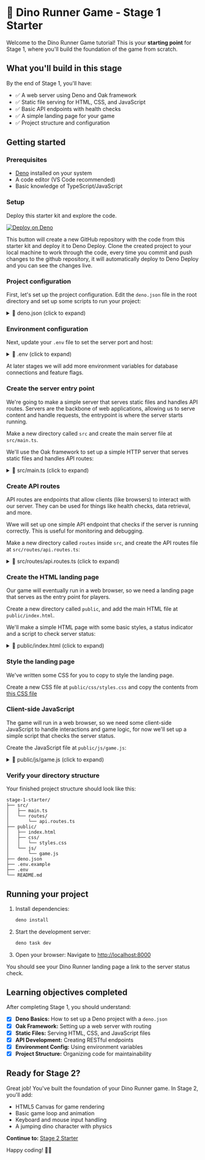 # 🦕 Dino Runner Game - Stage 1 Starter

Welcome to the Dino Runner Game tutorial! This is your **starting point** for
Stage 1, where you'll build the foundation of the game from scratch.

## What you'll build in this stage

By the end of Stage 1, you'll have:

- ✅ A web server using Deno and Oak framework
- ✅ Static file serving for HTML, CSS, and JavaScript
- ✅ Basic API endpoints with health checks
- ✅ A simple landing page for your game
- ✅ Project structure and configuration

## Getting started

### Prerequisites

- [Deno](https://deno.com/) installed on your system
- A code editor (VS Code recommended)
- Basic knowledge of TypeScript/JavaScript

### Setup

Deploy this starter kit and explore the code.

[![Deploy on Deno](https://deno.com/button)](https://app.deno.com/new?clone=https://github.com/thisisjofrank/game-tutorial-stage-1-starter.git&install=deno+install)

This button will create a new GitHub repository with the code from this starter
kit and deploy it to Deno Deploy. Clone the created project to your local
machine to work through the code, every time you commit and push changes to the
github repository, it will automatically deploy to Deno Deploy and you can see
the changes live.

### Project configuration

First, let's set up the project configuration. Edit the `deno.json` file in the
root directory and set up some scripts to run your project:

<details>
<summary>📁 deno.json (click to expand)</summary>

```json
{
  "tasks": {
    "dev": "deno run --allow-net --allow-read --allow-env --watch src/main.ts",
    "start": "deno run --allow-net --allow-read --allow-env src/main.ts"
  }
}
```

Tasks are scripts you can run in your terminal, for example `deno task dev` to
start the development server.

Next we'll install the dependencies we need for this stage, we'll be using the
[Oak framework](https://jsr.io/@oak/oak) for building our web server:

```bash
deno add jsr:@oak/oak
```

This will add Oak to your project, and list it in your `deno.json` file under
`imports`.

</details>

### Environment configuration

Next, update your `.env` file to set the server port and host:

<details>
<summary>📁 .env (click to expand)</summary>

```env
# Server Configuration
PORT=8000

# Environment
ENVIRONMENT=development
```

</details>

At later stages we will add more environment variables for database connections
and feature flags.

### Create the server entry point

We're going to make a simple server that serves static files and handles API
routes. Servers are the backbone of web applications, allowing us to serve
content and handle requests, the entrypoint is where the server starts running.

Make a new directory called `src` and create the main server file at
`src/main.ts`.

We'll use the Oak framework to set up a simple HTTP server that serves static
files and handles API routes:

<details>
<summary>📁 src/main.ts (click to expand)</summary>

```typescript
// Import the Application class from Oak framework - this is our web server
import { Application } from "jsr:@oak/oak/application";
// Import our API routes that we'll create in a separate file
import { apiRouter } from "./routes/api.routes.ts";

// Get the port number from environment variables, or use 8000 as default
// parseInt() converts the string to a number since env vars are always strings
const PORT = parseInt(Deno.env.get("PORT") || "8000");
// Get the host from environment variables, or use localhost as default
const HOST = Deno.env.get("HOST") || "localhost";

// Create a new Oak application instance - this is our web server
const app = new Application();

// MIDDLEWARE 1: Serve static files from the 'public' directory
// This lets us serve HTML, CSS, JavaScript, and image files to browsers
app.use(async (context, next) => {
  try {
    // Try to send a file from the public directory
    await context.send({
      root: `${Deno.cwd()}/public`, // Look in the 'public' folder
      index: "index.html", // Default to index.html if no file specified
    });
  } catch {
    // If no file found, continue to the next middleware
    await next();
  }
});

// MIDDLEWARE 2: Add our API routes (like /api/health)
app.use(apiRouter.routes());
// Allow HTTP methods like GET, POST, PUT, DELETE
app.use(apiRouter.allowedMethods());

// Start the server and listen for incoming requests
app.listen({
  port: PORT,
});

// Print helpful messages to the console when the server starts
console.log(`🦕 Server is running on http://${HOST}:${PORT}`);
console.log(`🎯 Visit http://${HOST}:${PORT} to see the game`);
console.log(`🔧 API health check at http://${HOST}:${PORT}/api/health`);
```

</details>

### Create API routes

API routes are endpoints that allow clients (like browsers) to interact with our
server. They can be used for things like health checks, data retrieval, and
more.

Wwe will set up one simple API endpoint that checks if the server is running
correctly. This is useful for monitoring and debugging.

Make a new directory called `routes` inside `src`, and create the API routes
file at `src/routes/api.routes.ts`:

<details>
<summary>📁 src/routes/api.routes.ts (click to expand)</summary>

```typescript
import { Router } from "jsr:@oak/oak/router";

export const apiRouter = new Router({ prefix: "/api" });

// Health check endpoint
apiRouter.get("/health", (ctx) => {
  ctx.response.body = {
    status: "ok",
    message: "🦕 Stage 1 - Dino server is healthy!",
  };
});
```

</details>

### Create the HTML landing page

Our game will eventually run in a web browser, so we need a landing page that
serves as the entry point for players.

Create a new directory called `public`, and add the main HTML file at
`public/index.html`.

We'll make a simple HTML page with some basic styles, a status indicator and a
script to check server status:

<details>
<summary>📁 public/index.html (click to expand)</summary>

```html
<!DOCTYPE html>
<html lang="en">
  <head>
    <meta charset="UTF-8">
    <meta name="viewport" content="width=device-width, initial-scale=1.0">
    <link rel="stylesheet" href="https://demo-styles.deno.deno.net/styles.css">
    <link rel="stylesheet" href="css/styles.css">
    <link rel="icon" href="favicon.ico" type="image/x-icon">
    <title>Dino Runner - Stage 1</title>
  </head>
  <body>
    <header>
      <h1>🦕 Dino Runner</h1>
    </header>

    <main class="container">
      <section class="hero">
        <h2>Welcome to Dino Runner!</h2>
        <p>
          You've successfully set up the foundation for your game. In the next
          stages, we'll add the game canvas, controls, and gameplay mechanics.
        </p>
      </section>

      <section class="container status">
        <h3>Server Status</h3>
        <p>
          Check that everything is working: <a
            href="/api/health"
            target="_blank"
          >Health Check Endpoint</a>
        </p>
        <p>
          <small>Should return:
            <code>{"status": "ok", "message": "🦕 Stage 1 - Dino server is
              healthy!"}</code></small>
        </p>
      </section>

      <section class="features">
        <h3>✅ Stage 1 Accomplishments</h3>
        <ul>
          <li>Set up Deno web server with Oak framework</li>
          <li>Configured static file serving</li>
          <li>Created basic API endpoints</li>
          <li>Established project structure</li>
          <li>Added environment configuration</li>
        </ul>
      </section>
    </main>

    <script src="js/game.js"></script>
  </body>
</html>
```

</details>

### Style the landing page

We've written some CSS for you to copy to style the landing page.

Create a new CSS file at `public/css/styles.css` and copy the contents from
[this CSS file](https://raw.githubusercontent.com/thisisjofrank/game-tutorial-stage-1/refs/heads/main/public/css/styles.css)

### Client-side JavaScript

The game will run in a web browser, so we need some client-side JavaScript to
handle interactions and game logic, for now we'll set up a simple script that
checks the server status.

Create the JavaScript file at `public/js/game.js`:

<details>
<summary>📁 public/js/game.js (click to expand)</summary>

```javascript
// Function to check if our server's health endpoint is working
// 'async' means this function can wait for network requests to complete
async function checkHealth() {
  try {
    // Make a GET request to our health endpoint
    // fetch() is a built-in browser function for making HTTP requests
    const response = await fetch("/api/health");

    // Convert the response from JSON text into a JavaScript object
    // await means "wait for this to finish before continuing"
    const data = await response.json();

    // Print success message with the server response to browser console
    console.log("🎉 Server health check:", data);
  } catch (error) {
    // If anything goes wrong (server down, network error, etc.)
    // catch the error and print a helpful message
    console.error("❌ Health check failed:", error);
  }
}

// Call the health check function as soon as this script loads
// This helps us verify the server is working correctly
checkHealth();

// Print some helpful status messages to the browser's developer console
// These help developers understand what stage of the tutorial they're on
console.log("🦕 Stage 1: Basic Deno + Oak setup loaded successfully!");
console.log("📋 This is the foundation for our 24-stage tutorial series");
console.log("🎯 Next: Stage 2 will add HTML5 Canvas and basic game structure");
```

</details>

### Verify your directory structure

Your finished project structure should look like this:

```text
stage-1-starter/
├── src/
│   ├── main.ts
│   └── routes/
│       └── api.routes.ts
├── public/
│   ├── index.html
│   ├── css/
│   │   └── styles.css
│   └── js/
│       └── game.js
├── deno.json
├── .env.example
├── .env
└── README.md
```

## Running your project

1. Install dependencies:
   ```bash
   deno install
   ```

2. Start the development server:
   ```bash
   deno task dev
   ```

3. Open your browser: Navigate to [http://localhost:8000](http://localhost:8000)

You should see your Dino Runner landing page a link to the server status check.

## Learning objectives completed

After completing Stage 1, you should understand:

- [x] **Deno Basics:** How to set up a Deno project with a `deno.json`
- [x] **Oak Framework:** Setting up a web server with routing
- [x] **Static Files:** Serving HTML, CSS, and JavaScript files
- [x] **API Development:** Creating RESTful endpoints
- [x] **Environment Config:** Using environment variables
- [x] **Project Structure:** Organizing code for maintainability

## Ready for Stage 2?

Great job! You've built the foundation of your Dino Runner game. In Stage 2,
you'll add:

- HTML5 Canvas for game rendering
- Basic game loop and animation
- Keyboard and mouse input handling
- A jumping dino character with physics

**Continue to:**
[Stage 2 Starter](https://github.com/thisisjofrank/game-tutorial-stage-2-starter)

Happy coding! 🦕✨
